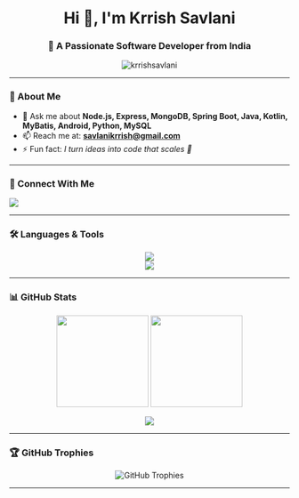 <h1 align="center">Hi 👋, I'm Krrish Savlani</h1>
<h3 align="center">🚀 A Passionate Software Developer from India</h3>

<p align="center">
  <img src="https://komarev.com/ghpvc/?username=krrishsavlani&label=Profile%20views&color=0e75b6&style=flat" alt="krrishsavlani" />
</p>

---

### 🌟 About Me  
- 💬 Ask me about **Node.js, Express, MongoDB, Spring Boot, Java, Kotlin, MyBatis, Android, Python, MySQL**  
- 📫 Reach me at: **savlanikrrish@gmail.com**  
- ⚡ Fun fact: *I turn ideas into code that scales 🚀*  

---

### 🤝 Connect With Me  
<p align="left">
  <a href="https://www.linkedin.com/in/krrish-savlani/" target="blank">
    <img src="https://img.shields.io/badge/LinkedIn-0077B5?style=for-the-badge&logo=linkedin&logoColor=white" />
  </a>
</p>

---

### 🛠️ Languages & Tools  
<p align="center">
  <img src="https://skillicons.dev/icons?i=nodejs,express,mongodb,spring" /><br/>
  <img src="https://skillicons.dev/icons?i=java,kotlin,python,mysql" />
</p>

---

### 📊 GitHub Stats  
<p align="center">
  <img src="https://github-readme-stats.vercel.app/api?username=krrishsavlani&show_icons=true&theme=tokyonight&hide_border=true" height="165"/>
  <img src="https://github-readme-stats.vercel.app/api/top-langs/?username=krrishsavlani&layout=compact&theme=tokyonight&hide_border=true" height="165"/>
</p>

<p align="center">
  <img src="https://github-readme-streak-stats.herokuapp.com?user=KrrishSavlani&theme=tokyonight&hide_border=true" />
</p>

---

### 🏆 GitHub Trophies
<p align="center">
  <img src="https://github-profile-trophy.vercel.app/?username=KrrishSavlani&theme=tokyonight&no-frame=true&margin-w=15" alt="GitHub Trophies" />
</p>

---
